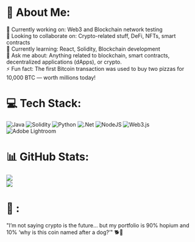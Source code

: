 

# 💫 About Me:
🔭 Currently working on: Web3 and Blockchain network testing<br>👯 Looking to collaborate on: Crypto-related stuff, DeFi, NFTs, smart contracts<br>🌱 Currently learning: React, Solidity, Blockchain development<br>💬 Ask me about: Anything related to blockchain, smart contracts, decentralized applications (dApps), or crypto.<br>⚡ Fun fact: The first Bitcoin transaction was used to buy two pizzas for 10,000 BTC — worth millions today!


# 💻 Tech Stack:
![Java](https://img.shields.io/badge/java-%23ED8B00.svg?style=plastic&logo=openjdk&logoColor=white) ![Solidity](https://img.shields.io/badge/Solidity-%23363636.svg?style=plastic&logo=solidity&logoColor=white) ![Python](https://img.shields.io/badge/python-3670A0?style=plastic&logo=python&logoColor=ffdd54) ![.Net](https://img.shields.io/badge/.NET-5C2D91?style=plastic&logo=.net&logoColor=white) ![NodeJS](https://img.shields.io/badge/node.js-6DA55F?style=plastic&logo=node.js&logoColor=white) ![Web3.js](https://img.shields.io/badge/web3.js-F16822?style=plastic&logo=web3.js&logoColor=white) ![Adobe Lightroom](https://img.shields.io/badge/Adobe%20Lightroom-31A8FF.svg?style=plastic&logo=Adobe%20Lightroom&logoColor=white)



# 📊 GitHub Stats:
![](https://github-readme-stats.vercel.app/api?username=Shankar3804&theme=dark&hide_border=true&include_all_commits=false&count_private=false)<br/>
![](https://nirzak-streak-stats.vercel.app/?user=Shankar3804&theme=dark&hide_border=true)<br/>

# 💬 :

"I’m not saying crypto is the future… but my portfolio is 90% hopium and 10% ‘why is this coin named after a dog?’" 🐕💸
